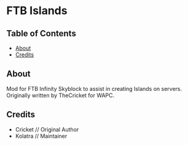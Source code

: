 # FTB Islands

## Table of Contents

* [About](#about)
* [Credits](#credits)

## About

Mod for FTB Infinity Skyblock to assist in creating Islands on servers. Originally written by TheCricket for WAPC.

## Credits

* Cricket // Original Author
* Kolatra // Maintainer